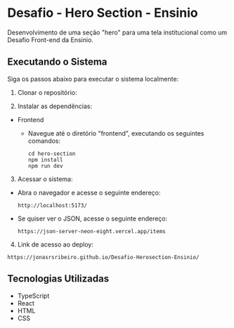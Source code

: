 # Desafio - Hero Section - Ensinio

Desenvolvimento de uma seção "hero" para uma tela institucional como um Desafio Front-end da Ensinio.

## Executando o Sistema

Siga os passos abaixo para executar o sistema localmente:

1. Clonar o repositório:

2. Instalar as dependências:

- Frontend

  - Navegue até o diretório "frontend", executando os seguintes comandos:

    ```
    cd hero-section
    npm install
    npm run dev
    ```

3. Acessar o sistema:

- Abra o navegador e acesse o seguinte endereço:

  ```
  http://localhost:5173/
  ```

- Se quiser ver o JSON, acesse o seguinte endereço:

  ```
  https://json-server-neon-eight.vercel.app/items
  ```

4. Link de acesso ao deploy:

```
https://jonasrsribeiro.github.io/Desafio-Herosection-Ensinio/
```

## Tecnologias Utilizadas

- TypeScript
- React
- HTML
- CSS
